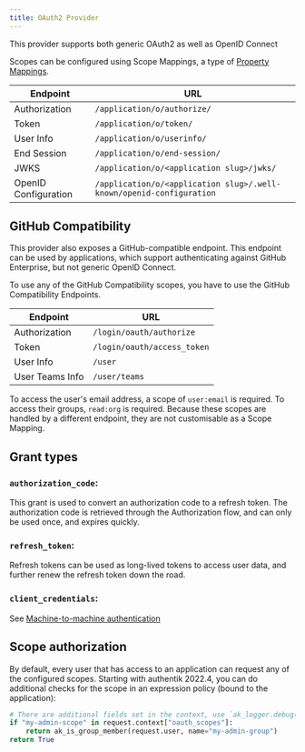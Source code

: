 ```yaml
---
title: OAuth2 Provider
---
```


This provider supports both generic OAuth2 as well as OpenID Connect

Scopes can be configured using Scope Mappings, a type of [Property Mappings](../../property-mappings/#scope-mapping).

| Endpoint             | URL                                                                  |
| -------------------- | -------------------------------------------------------------------- |
| Authorization        | `/application/o/authorize/`                                          |
| Token                | `/application/o/token/`                                              |
| User Info            | `/application/o/userinfo/`                                           |
| End Session          | `/application/o/end-session/`                                        |
| JWKS                 | `/application/o/<application slug>/jwks/`                            |
| OpenID Configuration | `/application/o/<application slug>/.well-known/openid-configuration` |

## GitHub Compatibility

This provider also exposes a GitHub-compatible endpoint. This endpoint can be used by applications, which support authenticating against GitHub Enterprise, but not generic OpenID Connect.

To use any of the GitHub Compatibility scopes, you have to use the GitHub Compatibility Endpoints.

| Endpoint        | URL                         |
| --------------- | --------------------------- |
| Authorization   | `/login/oauth/authorize`    |
| Token           | `/login/oauth/access_token` |
| User Info       | `/user`                     |
| User Teams Info | `/user/teams`               |

To access the user's email address, a scope of `user:email` is required. To access their groups, `read:org` is required. Because these scopes are handled by a different endpoint, they are not customisable as a Scope Mapping.

## Grant types

### `authorization_code`:

This grant is used to convert an authorization code to a refresh token. The authorization code is retrieved through the Authorization flow, and can only be used once, and expires quickly.

### `refresh_token`:

Refresh tokens can be used as long-lived tokens to access user data, and further renew the refresh token down the road.

### `client_credentials`:

See [Machine-to-machine authentication](./client_credentials)

## Scope authorization

By default, every user that has access to an application can request any of the configured scopes. Starting with authentik 2022.4, you can do additional checks for the scope in an expression policy (bound to the application):

```python
# There are additional fields set in the context, use `ak_logger.debug(request.context)` to see them.
if "my-admin-scope" in request.context["oauth_scopes"]:
    return ak_is_group_member(request.user, name="my-admin-group")
return True
```
